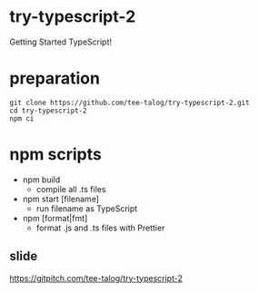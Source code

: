 # try-typescript-2
Getting Started TypeScript!

# preparation
```
git clone https://github.com/tee-talog/try-typescript-2.git
cd try-typescript-2
npm ci
```

# npm scripts
* npm build
  * compile all .ts files
* npm start [filename]
  * run filename as TypeScript
* npm [format|fmt]
  * format .js and .ts files with Prettier

## slide
https://gitpitch.com/tee-talog/try-typescript-2
